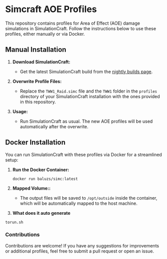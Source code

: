 # Simcraft AOE Profiles

This repository contains profiles for Area of Effect (AOE) damage simulations in SimulationCraft. Follow the instructions below to use these profiles, either manually or via Docker.

## Manual Installation

1. **Download SimulationCraft:**
   - Get the latest SimulationCraft build from the [nightly builds page](http://downloads.simulationcraft.org/nightly/?C=M;O=D).

2. **Overwrite Profile Files:**
   - Replace the `TWW1_Raid.simc` file and the `TWW1` folder in the `profiles` directory of your SimulationCraft installation with the ones provided in this repository.

3. **Usage:**
   - Run SimulationCraft as usual. The new AOE profiles will be used automatically after the overwrite.

## Docker Installation

You can run SimulationCraft with these profiles via Docker for a streamlined setup:

1. **Run the Docker Container:**
   ```
   docker run baluzs/simc:latest
   ```
2. **Mapped Volume::**
   - The output files will be saved to `/opt/outside` inside the container, which will be automatically mapped to the host machine.
     
3. **What does it auto generate**
```
torun.sh
```

### Contributions
Contributions are welcome! If you have any suggestions for improvements or additional profiles, feel free to submit a pull request or open an issue.
